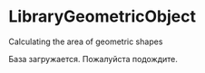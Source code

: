 # LibraryGeometricObject
Calculating the area of geometric shapes

База загружается. Пожалуйста подождите.
